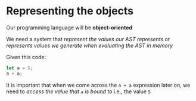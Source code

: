 # Representing the objects

Our programming language will be **object-oriented**

We need a system that _represent the values our AST represents_ or _represents values we generate when evaluating the AST in memory_

Given this code:

```js
let a = 5;
a + a;
```

It is important that when we come across the `a + a` expression later on, we need to _access the value that `a` is bound to_ i.e., the value `5`
